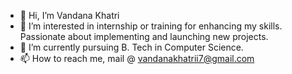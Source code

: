 - 👋 Hi, I’m Vandana Khatri
- 👀 I’m interested in  internship or training for enhancing my skills. Passionate about implementing and launching new projects.
- 🌱 I’m currently pursuing B. Tech in Computer Science.
- 📫 How to reach me, mail @ vandanakhatrii7@gmail.com

<!---
vandana1107/vandana1107 is a ✨ special ✨ repository because its `README.md` (this file) appears on your GitHub profile.
You can click the Preview link to take a look at your changes.
--->
